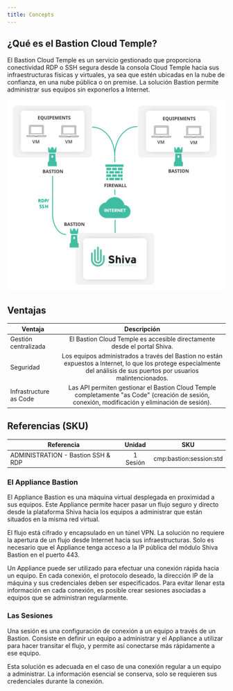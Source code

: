 ```yaml
---
title: Concepts
---
```

## ¿Qué es el Bastion Cloud Temple?

El Bastion Cloud Temple es un servicio gestionado que proporciona conectividad RDP o SSH segura desde la consola 
Cloud Temple hacia sus infraestructuras físicas y virtuales, ya sea que estén ubicadas en la nube de confianza, en una 
nube pública o on premise. La solución Bastion permite administrar sus equipos sin exponerlos a Internet.

![](images/bastion.svg)

## Ventajas
| Ventaja                |                                                                              Descripción                                                                               |   
|------------------------|:----------------------------------------------------------------------------------------------------------------------------------------------------------------------:|
| Gestión centralizada   |                                               El Bastion Cloud Temple es accesible directamente desde el portal Shiva.                                                 |   
| Seguridad              | Los equipos administrados a través del Bastion no están expuestos a Internet, lo que los protege especialmente del análisis de sus puertos por usuarios malintencionados.|  
| Infrastructure as Code |        Las API permiten gestionar el Bastion Cloud Temple completamente "as Code" (creación de sesión, conexión, modificación y eliminación de sesión).                |   

## Referencias (SKU)
| Referencia                          |   Unidad  |           SKU           |  
|-------------------------------------|:---------:|:-----------------------:|
| ADMINISTRATION - Bastion SSH & RDP  | 1 Sesión  | cmp:bastion:session:std | 


### El Appliance Bastion

El Appliance Bastion es una máquina virtual desplegada en proximidad a sus equipos. Este Appliance permite hacer pasar un flujo seguro y directo desde la plataforma Shiva hacia los equipos a administrar que están situados en la misma red virtual.

El flujo está cifrado y encapsulado en un túnel VPN. La solución no requiere la apertura de un flujo desde Internet hacia sus infraestructuras. Solo es necesario que el Appliance tenga acceso a la IP pública del módulo Shiva Bastion en el puerto 443.

Un Appliance puede ser utilizado para efectuar una conexión rápida hacia un equipo. En cada conexión, el protocolo deseado, la dirección IP de la máquina y sus credenciales deben ser especificados. Para evitar llenar esta información en cada conexión, es posible crear sesiones asociadas a equipos que se administran regularmente.

### Las Sesiones

Una sesión es una configuración de conexión a un equipo a través de un Bastion. Consiste en definir un equipo a administrar y el Appliance a utilizar para hacer transitar el flujo, y permite así conectarse más rápidamente a ese equipo.

Esta solución es adecuada en el caso de una conexión regular a un equipo a administrar. La información esencial se conserva, solo se requieren sus credenciales durante la conexión.